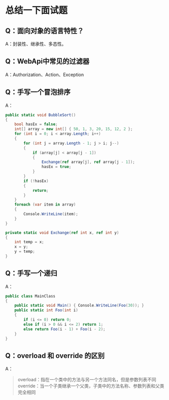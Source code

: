 # 总结一下面试题
## Q：面向对象的语言特性？
A：封装性、继承性、多态性。

## Q：WebApi中常见的过滤器
A：Authorization、Action、Exception

## Q：手写一个冒泡排序
A：
``` c#
public static void BubbleSort()
{
    bool hasEx = false;
    int[] array = new int[] { 50, 1, 3, 20, 15, 12, 2 };
    for (int i = 0; i < array.Length; i++)
    {
        for (int j = array.Length - 1; j > i; j--)
        {
            if (array[j] < array[j - 1])
            {
                Exchange(ref array[j], ref array[j - 1]);
                hasEx = true;
            }
        }
        if (!hasEx)
        {
            return;
        }
    }
    foreach (var item in array)
    {
        Console.WriteLine(item);
    }
}

private static void Exchange(ref int x, ref int y)
{
    int temp = x;
    x = y;
    y = temp;
}

```

## Q：手写一个递归
A：
``` c#
public class MainClass
{
    public static void Main() { Console.WriteLine(Foo(30)); }
    public static int Foo(int i)
    {
        if (i <= 0) return 0;
        else if (i > 0 && i <= 2) return 1;
        else return Foo(i - 1) + Foo(i - 2);
    }
}
```

## Q：overload 和 override 的区别
A：
 > overload：指在一个类中的方法与另一个方法同名，但是参数列表不同 <br>
   override：当一个子类继承一个父类，子类中的方法名称、参数列表和父类完全相同 

